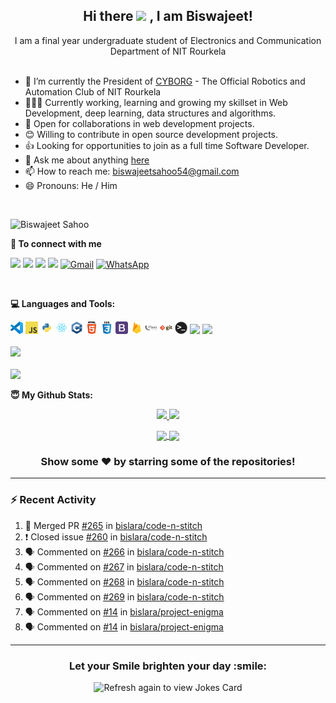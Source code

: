 
<h2 align = "center">
Hi there <img src="https://github.com/sciencepal/sciencepal/blob/master/assets/Hi.gif" width="29px"> , I am Biswajeet! 
</h2>
<div align = "center">
I am a final year undergraduate student of Electronics and Communication Department of NIT Rourkela
</div>
<br>

- 🔭 I’m currently the President of [CYBORG](http://cyborg.nitrkl.ac.in/) - The Official Robotics and Automation Club of NIT Rourkela
- 👨🏽‍💻 Currently working, learning and growing my skillset in Web Development, deep learning, data structures and algorithms.
- 🤝 Open for collaborations in web development projects.
- 😊 Willing to contribute in open source development projects.
- 👍 Looking for opportunities to join as a full time Software Developer.
- 💬 Ask me about anything [here](https://github.com/bislara/bislara/issues)
- 📫 How to reach me: <a style="color:#02ccff" href="mailto:biswajeetsahoo54@gmail.com">biswajeetsahoo54@gmail.com</a> 
- 😄 Pronouns: He / Him
<br>

 <p align="left"> <img src="https://komarev.com/ghpvc/?username=bislara" alt="Biswajeet Sahoo" /> </p>

**🤝 <b>To connect with me</b></summary>**
<p align = "center">
  
<!--   [<img src="https://img.shields.io/badge/github-%231DA1F2.svg?&style=for-the-badge&logo=github&logoColor=white" />](https://www.github.com/bislara)  -->
  [<img src="https://img.shields.io/badge/linkedin-%230077B5.svg?&style=for-the-badge&logo=linkedin&logoColor=white" />](https://www.linkedin.com/in/biswajeet-sahoo-lara/)
  [<img src ="https://img.shields.io/badge/instagram-%23E4405F.svg?&style=for-the-badge&logo=instagram&logoColor=white">](https://www.instagram.com/bis_lara/)
  [<img src="https://img.shields.io/badge/facebook-%231877F2.svg?&style=for-the-badge&logo=facebook&logoColor=white" />](https://www.facebook.com/biswajeet.sahoo.lara/) 
  [<img src="https://img.shields.io/badge/twitter-%231877F2.svg?&style=for-the-badge&logo=twitter&logoColor=white" />](https://twitter.com/Biswaje37764342/) 
 <a href="mailto:biswajeetsahoo54@gmail.com" target="_blank"><img alt="Gmail"
                src="https://img.shields.io/badge/-Gmail-D14836?style=for-the-badge&logo=Gmail&logoColor=white" /></a>
 <a href="https://api.whatsapp.com/send?phone=919778756623&text=Hi,%20Biswajeet" target="_blank"><img alt="WhatsApp"
                src="https://img.shields.io/badge/WhatsApp-25D366?style=for-the-badge&logo=whatsapp&logoColor=white" /></a>
</p>

<br/>

**💻 Languages and Tools:**  

<code><img height="20" src="https://raw.githubusercontent.com/github/explore/80688e429a7d4ef2fca1e82350fe8e3517d3494d/topics/visual-studio-code/visual-studio-code.png"></code>
<code><img height="20" src="https://raw.githubusercontent.com/github/explore/80688e429a7d4ef2fca1e82350fe8e3517d3494d/topics/javascript/javascript.png"></code>
<code><img height="20" src="https://raw.githubusercontent.com/github/explore/80688e429a7d4ef2fca1e82350fe8e3517d3494d/topics/python/python.png"></code>
<code><img height="20" src="https://raw.githubusercontent.com/github/explore/80688e429a7d4ef2fca1e82350fe8e3517d3494d/topics/react/react.png"></code>
<code><img height="20" src="https://raw.githubusercontent.com/github/explore/80688e429a7d4ef2fca1e82350fe8e3517d3494d/topics/cpp/cpp.png"></code>
<code><img height = "20" src = "https://raw.githubusercontent.com/github/explore/80688e429a7d4ef2fca1e82350fe8e3517d3494d/topics/html/html.png"></code>
<code><img height = "20" src = "https://raw.githubusercontent.com/github/explore/80688e429a7d4ef2fca1e82350fe8e3517d3494d/topics/css/css.png"></code>
<code><img height = "20" src = "https://raw.githubusercontent.com/github/explore/80688e429a7d4ef2fca1e82350fe8e3517d3494d/topics/bootstrap/bootstrap.png"></code>
<code><img height="20" src="https://raw.githubusercontent.com/github/explore/80688e429a7d4ef2fca1e82350fe8e3517d3494d/topics/firebase/firebase.png"></code>
<code><img height="20" src="https://raw.githubusercontent.com/github/explore/80688e429a7d4ef2fca1e82350fe8e3517d3494d/topics/flask/flask.png"></code>
<code><img height="20" src="https://raw.githubusercontent.com/github/explore/80688e429a7d4ef2fca1e82350fe8e3517d3494d/topics/git/git.png"></code>
<code><img height="20" src="https://raw.githubusercontent.com/github/explore/80688e429a7d4ef2fca1e82350fe8e3517d3494d/topics/terminal/terminal.png"></code>
<code><img height="20" src="https://www.mongodb.com/assets/images/global/favicon.ico"></code>
<code><img height = "20" src = "https://icon-library.com/images/django-icon/django-icon-0.jpg"> </code>
<code> <img height = "20" src="https://www.php.net/images/logos/new-php-logo.svg" > </code>
<code> <img height="20" src="https://www.freepnglogos.com/uploads/logo-mysql-png/logo-mysql-mysql-logo-png-images-are-download-crazypng-21.png"> </code>

**😇 <b>My Github Stats</b>:**
<br>
<p align = "center">
  <a href="https://github.com/bislara">
    <img src = "https://github-readme-stats.vercel.app/api?username=bislara&show_icons=true&theme=radical&line_height=27&include_all_commits=false">
  </a>
  <a href="https://github.com/bislara">
    <img src = "https://github-readme-stats.vercel.app/api/top-langs/?username=bislara&theme=radical&hide=jupyter%20notebook&layout=compact&langs_count=8">
  </a>
</p>

<p align = "center">
  <a href="https://github.com/bislara/Object-detection-GUI">
    <img align="center" src="https://github-readme-stats.vercel.app/api/pin/?username=bislara&repo=Object-detection-GUI&theme=radical" />
  </a>
  <a href="https://github.com/bislara/code-n-stitch">
    <img align="center" src="https://github-readme-stats.vercel.app/api/pin/?username=bislara&repo=code-n-stitch&theme=radical" />
  </a>
</p>

<div align="center">
 
 ### Show some ❤️ by starring some of the repositories!

</div>


---

### :zap: Recent Activity 

<!--START_SECTION:activity-->
1. 🎉 Merged PR [#265](https://github.com/bislara/code-n-stitch/pull/265) in [bislara/code-n-stitch](https://github.com/bislara/code-n-stitch)
2. ❗️ Closed issue [#260](https://github.com/bislara/code-n-stitch/issues/260) in [bislara/code-n-stitch](https://github.com/bislara/code-n-stitch)
3. 🗣 Commented on [#266](https://github.com/bislara/code-n-stitch/issues/266) in [bislara/code-n-stitch](https://github.com/bislara/code-n-stitch)
4. 🗣 Commented on [#267](https://github.com/bislara/code-n-stitch/issues/267) in [bislara/code-n-stitch](https://github.com/bislara/code-n-stitch)
5. 🗣 Commented on [#268](https://github.com/bislara/code-n-stitch/issues/268) in [bislara/code-n-stitch](https://github.com/bislara/code-n-stitch)
6. 🗣 Commented on [#269](https://github.com/bislara/code-n-stitch/issues/269) in [bislara/code-n-stitch](https://github.com/bislara/code-n-stitch)
7. 🗣 Commented on [#14](https://github.com/bislara/project-enigma/issues/14) in [bislara/project-enigma](https://github.com/bislara/project-enigma)
8. 🗣 Commented on [#14](https://github.com/bislara/project-enigma/issues/14) in [bislara/project-enigma](https://github.com/bislara/project-enigma)
<!--END_SECTION:activity-->

---

<h3 align="center">Let your Smile brighten your day :smile:</h3>
<p align="center">
<img src="https://readme-jokes.vercel.app/api?theme=algolia" alt="Refresh again to view Jokes Card" />
</p>

